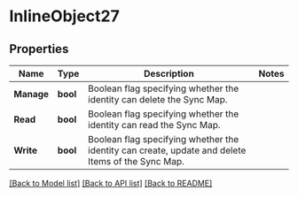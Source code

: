 # InlineObject27

## Properties

Name | Type | Description | Notes
------------ | ------------- | ------------- | -------------
**Manage** | **bool** | Boolean flag specifying whether the identity can delete the Sync Map. | 
**Read** | **bool** | Boolean flag specifying whether the identity can read the Sync Map. | 
**Write** | **bool** | Boolean flag specifying whether the identity can create, update and delete Items of the Sync Map. | 

[[Back to Model list]](../README.md#documentation-for-models) [[Back to API list]](../README.md#documentation-for-api-endpoints) [[Back to README]](../README.md)


